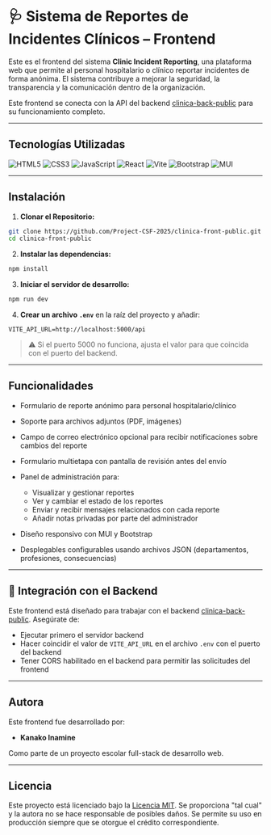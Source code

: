 # 🩺 Sistema de Reportes de Incidentes Clínicos – Frontend

Este es el frontend del sistema **Clinic Incident Reporting**, una plataforma web que permite al personal hospitalario o clínico reportar incidentes de forma anónima. El sistema contribuye a mejorar la seguridad, la transparencia y la comunicación dentro de la organización.

Este frontend se conecta con la API del backend [clinica-back-public](https://github.com/Project-CSF-2025/clinica-back-public) para su funcionamiento completo.

---

## Tecnologías Utilizadas

![HTML5](https://img.shields.io/badge/-html5-333333.svg?logo=html5&style=for-the-badge&logoColor=%23E34F26)
![CSS3](https://img.shields.io/badge/-css3-333333.svg?logo=css3&style=for-the-badge&logoColor=%231572B6)
![JavaScript](https://img.shields.io/badge/-javascript-333333.svg?logo=javascript&style=for-the-badge&logoColor=%23F7DF1E)
![React](https://img.shields.io/badge/-react-333333.svg?logo=react&style=for-the-badge&logoColor=%2361DAFB)
![Vite](https://img.shields.io/badge/-Vite-333333.svg?logo=Vite&style=for-the-badge&logoColor=%23646CFF)
![Bootstrap](https://img.shields.io/badge/-bootstrap-333333.svg?logo=bootstrap&style=for-the-badge&logoColor=%237952B3)
![MUI](https://img.shields.io/badge/-mui-333333.svg?logo=mui&style=for-the-badge&logoColor=%23007FFF)

---

## Instalación

1. **Clonar el Repositorio:**

```bash
git clone https://github.com/Project-CSF-2025/clinica-front-public.git
cd clinica-front-public
````

2. **Instalar las dependencias:**

```bash
npm install
```

3. **Iniciar el servidor de desarrollo:**

```bash
npm run dev
```

4. **Crear un archivo `.env`** en la raíz del proyecto y añadir:

```env
VITE_API_URL=http://localhost:5000/api
```

> ⚠️ Si el puerto 5000 no funciona, ajusta el valor para que coincida con el puerto del backend.

---

## Funcionalidades

* Formulario de reporte anónimo para personal hospitalario/clínico

* Soporte para archivos adjuntos (PDF, imágenes)

* Campo de correo electrónico opcional para recibir notificaciones sobre cambios del reporte

* Formulario multietapa con pantalla de revisión antes del envío

* Panel de administración para:

  * Visualizar y gestionar reportes
  * Ver y cambiar el estado de los reportes
  * Enviar y recibir mensajes relacionados con cada reporte
  * Añadir notas privadas por parte del administrador

* Diseño responsivo con MUI y Bootstrap

* Desplegables configurables usando archivos JSON (departamentos, profesiones, consecuencias)

---

## 🔗 Integración con el Backend

Este frontend está diseñado para trabajar con el backend [clinica-back-public](https://github.com/Project-CSF-2025/clinica-back-public). Asegúrate de:

* Ejecutar primero el servidor backend
* Hacer coincidir el valor de `VITE_API_URL` en el archivo `.env` con el puerto del backend
* Tener CORS habilitado en el backend para permitir las solicitudes del frontend

---

## Autora

Este frontend fue desarrollado por:

* **Kanako Inamine**

Como parte de un proyecto escolar full-stack de desarrollo web.

---

## Licencia

Este proyecto está licenciado bajo la [Licencia MIT](./LICENSE).
Se proporciona "tal cual" y la autora no se hace responsable de posibles daños.
Se permite su uso en producción siempre que se otorgue el crédito correspondiente.
